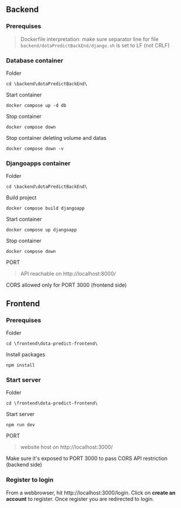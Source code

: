 ## Backend

### Prerequises

> Dockerfile interpretation: make sure separator line for file `backend/dotaPredictBackEnd/django.sh` is set to LF (not CRLF)

### Database container

Folder
```
cd \backend\dotaPredictBackEnd\
```

Start container
````
docker compose up -d db
````

Stop container
````
docker compose down
````

Stop container deleting volume and datas
```
docker compose down -v
```

### Djangoapps container

Folder
```
cd \backend\dotaPredictBackEnd\
```

Build project
```
docker compose build djangoapp
```

Start container
```
docker compose up djangoapp
```

Stop container
````
docker compose down
````

PORT
> API reachable on http://localhost:8000/

CORS allowed only for PORT 3000 (frontend side)

## Frontend

### Prerequises

Folder
```
cd \frontend\dota-predict-frontend\
```

Install packages
```
npm install
```

### Start server

Folder
```
cd \frontend\dota-predict-frontend\
```

Start server
```
npm run dev
```

PORT
> website host on http://localhost:3000/

Make sure it's exposed to PORT 3000 to pass CORS API restriction (backend side)

### Register to login

From a webbrowser, hit http://localhost:3000/login. Click on **create an account** to register. Once register you are redirected to login.